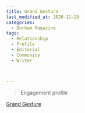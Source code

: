 ```yaml
---
title: Grand Gesture
last_modified_at: 2020-11-29
categories:
  - Durham Magazine
tags:
  - Relationship
  - Profile
  - Editorial 
  - Community
  - Writer



---
```


> Engagement profile

[Grand Gesture](https://issuu.com/shannonmedia/docs/dmmayissuu/113)
